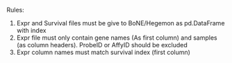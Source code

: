 Rules:
1. Expr and Survival files must be give to BoNE/Hegemon as pd.DataFrame with index
2. Expr file must only contain gene names (As first column) and samples (as column headers). ProbeID or AffyID should be excluded
3. Expr column names must match survival index (first column)
